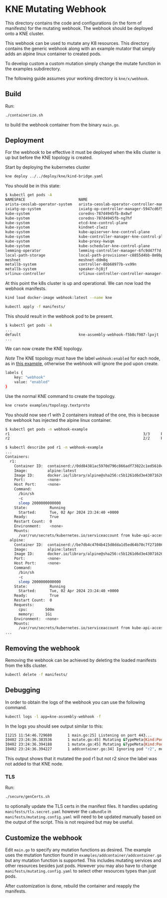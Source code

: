 # KNE Mutating Webhook

This directory contains the code and configurations (in the form of manifests)
for the mutating webhook. The webhook should be deployed onto a KNE
cluster.

This webhook can be used to mutate any K8 resources. This directory contains
the generic webhook along with an example mutator that simply adds an alpine
linux container to created pods.

To develop custom a custom mutation simply change the mutate function in the
examples subdirectory.

The following guide assumes your working directory is `kne/x/webhook`.

## Build

Run:

```bash
./containerize.sh
```

to build the webhook container from the binary `main.go`.

## Deployment

For the webhook to be effective it must be deployed when the k8s cluster is up
but before the KNE topology is created.

Start by deploying the kubernetes cluster

```bash
kne deploy ../../deploy/kne/kind-bridge.yaml
```

You should be in this state:

```bash
$ kubectl get pods -A
NAMESPACE                        NAME                                                          READY   STATUS    RESTARTS   AGE
arista-ceoslab-operator-system   arista-ceoslab-operator-controller-manager-5cb5fb9db4-7jqp9   2/2     Running   0          45h
ixiatg-op-system                 ixiatg-op-controller-manager-5947cd6f59-jq5pw                 2/2     Running   0          45h
kube-system                      coredns-787d4945fb-8x8wf                                      1/1     Running   0          45h
kube-system                      coredns-787d4945fb-ng7hf                                      1/1     Running   0          45h
kube-system                      etcd-kne-control-plane                                        1/1     Running   0          45h
kube-system                      kindnet-zlwzz                                                 1/1     Running   0          45h
kube-system                      kube-apiserver-kne-control-plane                              1/1     Running   0          45h
kube-system                      kube-controller-manager-kne-control-plane                     1/1     Running   0          45h
kube-system                      kube-proxy-kwsqm                                              1/1     Running   0          45h
kube-system                      kube-scheduler-kne-control-plane                              1/1     Running   0          45h
lemming-operator                 lemming-controller-manager-6fc9d47f7d-vnshj                   2/2     Running   0          45h
local-path-storage               local-path-provisioner-c8855d4bb-8m9bp                        1/1     Running   0          45h
meshnet                          meshnet-ddm8q                                                 1/1     Running   0          45h
metallb-system                   controller-8bb68977b-vx99n                                    1/1     Running   0          45h
metallb-system                   speaker-hj8jf                                                 1/1     Running   0          45h
srlinux-controller               srlinux-controller-controller-manager-57f8c48bf-6kqlg         2/2     Running   0          45h
```

At this point the k8s cluster is up and operational. We can now load the webhook
manifests.

```bash
kind load docker-image webhook:latest --name kne
```

```bash
kubectl apply -f manifests/
```

This should result in the webhook pod to be present.

```bash
$ kubectl get pods -A
...
default                          kne-assembly-webhook-f5b8cf987-lpxjt                         1/1     Running   0          5s
...
```

We can now create the KNE topology.

*Note* The KNE topology must have the label `webhook:enabled` for each node, as in
[this example](examples/topology.textproto),
otherwise the webhook will ignore the pod upon create.

```bash
labels {
    key: "webhook"
    value: "enabled"
}
```

Use the normal KNE command to create the topology.

```bash
kne create examples/topology.textproto
```

You should now see r1 with 2 containers instead of the one, this is
because the webhook has injected the alpine linux container.

```bash
$ kubectl get pods -n webhook-example
r1                                                            3/3     Running   0          24s
r2                                                            2/2     Running   0          22s
```

```bash
$ kubectl describe pod r1 -n webhook-example
...
Containers:
  r1:
    Container ID:  containerd://0dd84381ac5970d796c866adf73022c1ed5610ceb40546e443a35b7eff6a3f39
    Image:         alpine:latest
    Image ID:      docker.io/library/alpine@sha256:c5b1261d6d3e43071626931fc004f70149baeba2c8ec672bd4f27761f8e1ad6b
    Port:          <none>
    Host Port:     <none>
    Command:
      /bin/sh
      -c
      sleep 2000000000000
    State:          Running
      Started:      Tue, 02 Apr 2024 23:24:40 +0000
    Ready:          True
    Restart Count:  0
    Environment:    <none>
    Mounts:
      /var/run/secrets/kubernetes.io/serviceaccount from kube-api-access-kgrn6 (ro)
  alpine:
    Container ID:  containerd://be7db4c4704b415d0dda1d5ed64b70c7f271086670aa803f105399dc95e35ad8
    Image:         alpine:latest
    Image ID:      docker.io/library/alpine@sha256:c5b1261d6d3e43071626931fc004f70149baeba2c8ec672bd4f27761f8e1ad6b
    Port:          <none>
    Host Port:     <none>
    Command:
      /bin/sh
      -c
      sleep 2000000000000
    State:          Running
      Started:      Tue, 02 Apr 2024 23:24:40 +0000
    Ready:          True
    Restart Count:  0
    Requests:
      cpu:        500m
      memory:     1Gi
    Environment:  <none>
    Mounts:
      /var/run/secrets/kubernetes.io/serviceaccount from kube-api-access-kgrn6 (ro)
...
```

## Removing the webhook

Removing the webhook can be achieved by deleting the loaded manifests from the
k8s cluster.

```bash
kubectl delete -f manifests/
```

## Debugging

In order to obtain the logs of the webhook you can use the following command.

```bash
kubectl logs -l app=kne-assembly-webhook -f
```

In the logs you should see output similar to this:

```bash
I1215 11:54:46.729680       1 main.go:25] Listening on port 443...
I0402 23:24:36.383536       1 mutate.go:45] Mutating &TypeMeta{Kind:Pod,APIVersion:v1,}
I0402 23:24:36.394188       1 mutate.go:45] Mutating &TypeMeta{Kind:Pod,APIVersion:v1,}
I0402 23:24:36.394227       1 addcontainer.go:34] Ignoring pod "r2", mutation not requested
```

This output shows that it mutated the pod r1 but not r2 since
the label was not added to that KNE node.

### TLS

Run:

```bash
./secure/genCerts.sh
```

to optionally update the TLS certs in the manifest files. It handles updating
`manifests/tls.secret.yaml` however the `caBundle` in
`manifests/mutating.config.yaml` will need to be updated manually based on the
output of the script. This is not required but may be useful.

## Customize the webhook

Edit `main.go` to specify any mutation functions as desired. The example uses
the mutation function found in `examples/addcontainer/addcontainer.go` but any
mutation function is supported. This includes mutating services and other
resources besides just pods. However you may also have to change
`manifests/mutating.config.yaml` to select other resources types than just
pods.

After customization is done, rebuild the container and reapply the manifests.
